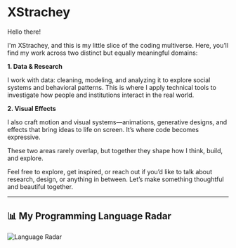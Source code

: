 # XStrachey

Hello there!

I'm XStrachey, and this is my little slice of the coding multiverse. Here, you’ll find my work across two distinct but equally meaningful domains:

**1. Data & Research**

I work with data: cleaning, modeling, and analyzing it to explore social systems and behavioral patterns. This is where I apply technical tools to investigate how people and institutions interact in the real world.

**2. Visual Effects**

I also craft motion and visual systems—animations, generative designs, and effects that bring ideas to life on screen. It’s where code becomes expressive.

These two areas rarely overlap, but together they shape how I think, build, and explore.

Feel free to explore, get inspired, or reach out if you’d like to talk about research, design, or anything in between. Let’s make something thoughtful and beautiful together.

---

## 📊 My Programming Language Radar

<!-- radar-start -->
![Language Radar](https://quickchart.io/chart?c=%7Btype%3A%22radar%22%2Cdata%3A%7Blabels%3A%5B%22Python%22%2C%22JavaScript%22%2C%22C%2B%2B%22%2C%22HTML%22%2C%22Shader%22%2C%22R%22%5D%2Cdatasets%3A%5B%7Blabel%3A%22Language%20Usage%22%2Cdata%3A%5B80%2C60%2C50%2C30%2C40%2C25%5D%2CbackgroundColor%3A%22rgba(34%2C202%2C236%2C0.2)%22%2CborderColor%3A%22rgba(34%2C202%2C236%2C1)%22%7D%5D%7D%7D)
<!-- radar-end -->
